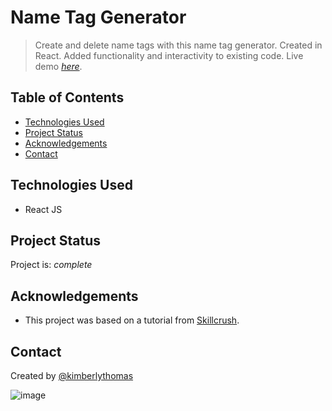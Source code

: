 # Name Tag Generator
> Create and delete name tags with this name tag generator. Created in React. Added functionality and interactivity to existing code.
> Live demo [_here_](https://hcrnvs.csb.app/). <!-- If you have the project hosted somewhere, include the link here. -->

## Table of Contents
* [Technologies Used](#technologies-used)
* [Project Status](#project-status)
* [Acknowledgements](#acknowledgements)
* [Contact](#contact)
<!-- * [License](#license) -->


## Technologies Used
- React JS


## Project Status
Project is: _complete_


## Acknowledgements
- This project was based on a tutorial from [Skillcrush](https://skillcrush.com/).


## Contact
Created by [@kimberlythomas](https://github.com/kimberlythomas)


<!-- Optional -->
<!-- ## License -->
<!-- This project is open source and available under the [... License](). -->


![image](https://user-images.githubusercontent.com/66540066/164745484-b91abdff-06c7-4d2a-9ed6-7f228224d84c.png)
